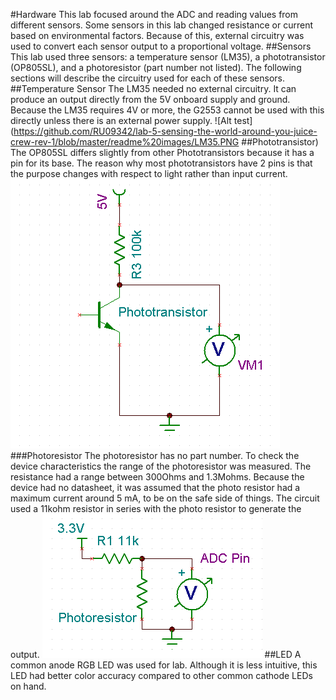 #Hardware
This lab focused around the ADC and reading values from different sensors. Some sensors in this lab changed resistance or current based on environmental factors. Because of this, external circuitry was used to convert each sensor output to a proportional voltage.
##Sensors
This lab used three sensors: a temperature sensor (LM35), a phototransistor (OP805SL), and a photoresistor (part number not listed). The following sections will describe the circuitry used for each of these sensors.
##Temperature Sensor
The LM35 needed no external circuitry. It can produce an output directly from the 5V onboard supply and ground. Because the LM35 requires 4V or more, the G2553 cannot be used with this directly unless there is an external power supply. 
![Alt test](https://github.com/RU09342/lab-5-sensing-the-world-around-you-juice-crew-rev-1/blob/master/readme%20images/LM35.PNG
##Phototransistor)
The OP805SL differs slightly from other Phototransistors because it has a pin for its base. The reason why most phototransistors have 2 pins is that the purpose changes with respect to light rather than input current.
![Alt test](https://github.com/RU09342/lab-5-sensing-the-world-around-you-juice-crew-rev-1/blob/master/readme%20images/Phototransistor.PNG)
###Photoresistor
The photoresistor has no part number. To check the device characteristics the range of the photoresistor was measured. The resistance had a range between 300Ohms and 1.3Mohms. Because the device had no datasheet, it was assumed that the photo resistor had a maximum current around 5 mA, to be on the safe side of things. The circuit used a 11kohm resistor in series with the photo resistor to generate the output. 
![Alt test](https://github.com/RU09342/lab-5-sensing-the-world-around-you-juice-crew-rev-1/blob/master/readme%20images/Photoresistor.PNG)
##LED
A common anode RGB LED was used for lab. Although it is less intuitive, this LED had better color accuracy compared to other common cathode LEDs on hand.
